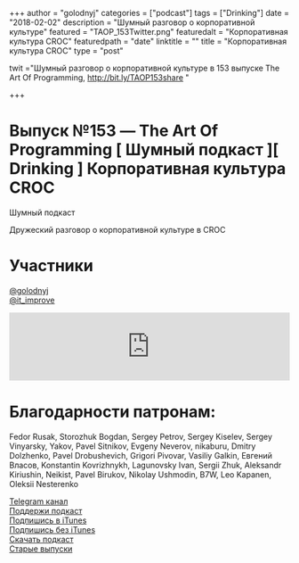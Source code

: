 +++
author = "golodnyj"
categories = ["podcast"]
tags = ["Drinking"]
date = "2018-02-02"
description = "Шумный разговор о корпоративной культуре"
featured = "TAOP_153Twitter.png"
featuredalt = "Корпоративная культура CROC"
featuredpath = "date"
linktitle = ""
title = "Корпоративная культура CROC"
type = "post"

twit ="Шумный разговор о корпоративной культуре в 153 выпуске The Art Of Programming, http://bit.ly/TAOP153share "

+++
# Выпуск №153 — The Art Of Programming [ Шумный подкаст ][ Drinking ] Корпоративная культура CROC

Шумный подкаст  
  
Дружеский разговор о корпоративной культуре в CROC  

# Участники
[@golodnyj](https://twitter.com/golodnyj/)  
[@it_improve](https://twitter.com/it_improve)  

<iframe title="Выпуск №153 — The Art Of Programming [ Шумный подкаст ][ Drinking ] Корпоративная культура CROC" src="https://www.podbean.com/media/player/cdp6u-863d88?from=usersite&skin=1&share=1&fonts=Helvetica&auto=0&download=1&version=1" height="122" width="100%" style="border: none;" scrolling="no" data-name="pb-iframe-player"></iframe>

# Благодарности патронам: 
Fedor Rusak, Storozhuk Bogdan, Sergey Petrov, Sergey Kiselev, Sergey Vinyarsky, Yakov, Pavel Sitnikov, Evgeny Neverov, nikaburu, Dmitry Dolzhenko, Pavel Drobushevich, Grigori Pivovar, Vasiliy Galkin, Евгений Власов, Konstantin Kovrizhnykh, Lagunovsky Ivan, Sergii Zhuk, Aleksandr Kiriushin, Neikist, Pavel Birukov, Nikolay Ushmodin, B7W, Leo Kapanen, Oleksii Nesterenko

[Telegram канал](http://bit.ly/taoplive)  
[Поддержи подкаст](http://bit.ly/TAOPpatron)  
[Подпишись в iTunes](http://bit.ly/TAOPiTunes)  
[Подпишись без iTunes](http://bit.ly/TAOPrss)   
[Скачать подкаст](http://bit.ly/TAOP153mp3)  
[Старые выпуски](http://bit.ly/oldtaop)
